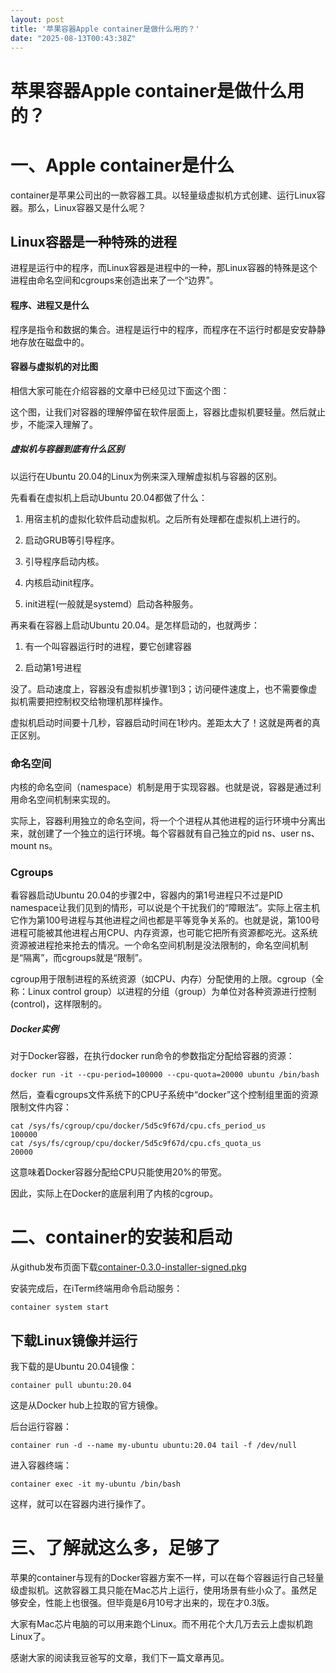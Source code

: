 ```yaml
---
layout: post
title: '苹果容器Apple container是做什么用的？'
date: "2025-08-13T00:43:38Z"
---
```

苹果容器Apple container是做什么用的？
==========================

一、Apple container是什么
====================

container是苹果公司出的一款容器工具。以轻量级虚拟机方式创建、运行Linux容器。那么，Linux容器又是什么呢？

Linux容器是一种特殊的进程
---------------

进程是运行中的程序，而Linux容器是进程中的一种，那Linux容器的特殊是这个进程由命名空间和cgroups来创造出来了一个“边界”。

#### 程序、进程又是什么

程序是指令和数据的集合。进程是运行中的程序，而程序在不运行时都是安安静静地存放在磁盘中的。

#### 容器与虚拟机的对比图

相信大家可能在介绍容器的文章中已经见过下面这个图：  

这个图，让我们对容器的理解停留在软件层面上，容器比虚拟机要轻量。然后就止步，不能深入理解了。

##### 虚拟机与容器到底有什么区别

以运行在Ubuntu 20.04的Linux为例来深入理解虚拟机与容器的区别。

先看看在虚拟机上启动Ubuntu 20.04都做了什么：

1.  用宿主机的虚拟化软件启动虚拟机。之后所有处理都在虚拟机上进行的。
    
2.  启动GRUB等引导程序。
    
3.  引导程序启动内核。
    
4.  内核启动init程序。
    
5.  init进程(一般就是systemd）启动各种服务。
    

再来看在容器上启动Ubuntu 20.04。是怎样启动的，也就两步：

1.  有一个叫容器运行时的进程，要它创建容器
    
2.  启动第1号进程
    

没了。启动速度上，容器没有虚拟机步骤1到3；访问硬件速度上，也不需要像虚拟机需要把控制权交给物理机那样操作。

虚拟机启动时间要十几秒，容器启动时间在1秒内。差距太大了！这就是两者的真正区别。

### 命名空间

内核的命名空间（namespace）机制是用于实现容器。也就是说，容器是通过利用命名空间机制来实现的。

实际上，容器利用独立的命名空间，将一个个进程从其他进程的运行环境中分离出来，就创建了一个独立的运行环境。每个容器就有自己独立的pid ns、user ns、mount ns。

### Cgroups

看容器启动Ubuntu 20.04的步骤2中，容器内的第1号进程只不过是PID namespace让我们见到的情形，可以说是个干扰我们的“障眼法”。实际上宿主机它作为第100号进程与其他进程之间也都是平等竞争关系的。也就是说，第100号进程可能被其他进程占用CPU、内存资源，也可能它把所有资源都吃光。这系统资源被进程抢来抢去的情况。一个命名空间机制是没法限制的，命名空间机制是“隔离”，而cgroups就是“限制”。

cgroup用于限制进程的系统资源（如CPU、内存）分配使用的上限。cgroup（全称：Linux control group）以进程的分组（group）为单位对各种资源进行控制(control)，这样限制的。

##### Docker实例

对于Docker容器，在执行docker run命令的参数指定分配给容器的资源：

`docker run -it --cpu-period=100000 --cpu-quota=20000 ubuntu /bin/bash`

然后，查看cgroups文件系统下的CPU子系统中“docker”这个控制组里面的资源限制文件内容：

    cat /sys/fs/cgroup/cpu/docker/5d5c9f67d/cpu.cfs_period_us
    100000
    cat /sys/fs/cgroup/cpu/docker/5d5c9f67d/cpu.cfs_quota_us 
    20000
    

这意味着Docker容器分配给CPU只能使用20%的带宽。

因此，实际上在Docker的底层利用了内核的cgroup。

二、container的安装和启动
=================

从github发布页面下载[container-0.3.0-installer-signed.pkg](https://github.com/apple/container/releases/download/0.3.0/container-0.3.0-installer-signed.pkg)

安装完成后，在iTerm终端用命令启动服务：

`container system start`

下载Linux镜像并运行
------------

我下载的是Ubuntu 20.04镜像：

`container pull ubuntu:20.04`

这是从Docker hub上拉取的官方镜像。

后台运行容器：

`container run -d --name my-ubuntu ubuntu:20.04 tail -f /dev/null`

进入容器终端：

`container exec -it my-ubuntu /bin/bash`

这样，就可以在容器内进行操作了。

三、了解就这么多，足够了
============

苹果的container与现有的Docker容器方案不一样，可以在每个容器运行自己轻量级虚拟机。这款容器工具只能在Mac芯片上运行，使用场景有些小众了。虽然足够安全，性能上也很强。但毕竟是6月10号才出来的，现在才0.3版。

大家有Mac芯片电脑的可以用来跑个Linux。而不用花个大几万去云上虚拟机跑Linux了。

感谢大家的阅读我豆爸写的文章，我们下一篇文章再见。